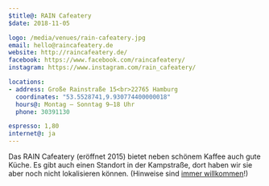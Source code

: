 ```yaml
---
$title@: RAIN Cafeatery
$date: 2018-11-05

logo: /media/venues/rain-cafeatery.jpg
email: hello@raincafeatery.de
website: http://raincafeatery.de/
facebook: https://www.facebook.com/raincafeatery/
instagram: https://www.instagram.com/rain_cafeatery/

locations:
- address: Große Rainstraße 15<br>22765 Hamburg
  coordinates: "53.5528741,9.930774400000018"
  hours@: Montag – Sonntag 9–18 Uhr
  phone: 30391130

espresso: 1,80
internet@: ja
---
```


Das RAIN Cafeatery (eröffnet 2015) bietet neben schönem Kaffee auch gute Küche. Es gibt auch einen Standort in der Kampstraße, dort haben wir sie aber noch nicht lokalisieren können. (Hinweise sind [immer willkommen]([url('/content/pages/contact.md')])!)